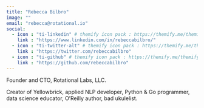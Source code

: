 ```yaml
---
title: "Rebecca Bilbro"
image: ""
email: "rebecca@rotational.io"
social:
  - icon : "ti-linkedin" # themify icon pack : https://themify.me/themify-icons
    link : "https://www.linkedin.com/in/rebeccabilbro/"
  - icon : "ti-twitter-alt" # themify icon pack : https://themify.me/themify-icons
    link : "https://twitter.com/rebeccabilbro"
  - icon : "ti-github" # themify icon pack : https://themify.me/themify-icons
    link : "https://github.com/rebeccabilbro"
---
```


Founder and CTO, Rotational Labs, LLC.

Creator of Yellowbrick, applied NLP developer, Python & Go programmer, data science educator, O’Reilly author, bad ukulelist.
